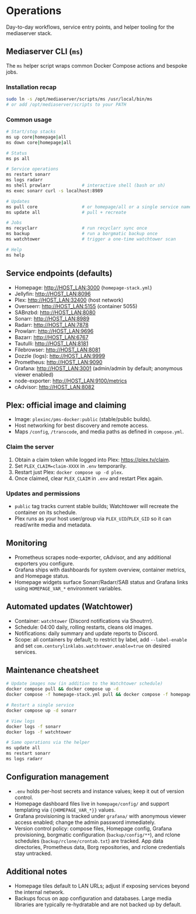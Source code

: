 # Operations

Day-to-day workflows, service entry points, and helper tooling for the mediaserver stack.

## Mediaserver CLI (`ms`)
The `ms` helper script wraps common Docker Compose actions and bespoke jobs.

### Installation recap
```bash
sudo ln -s /opt/mediaserver/scripts/ms /usr/local/bin/ms
# or add /opt/mediaserver/scripts to your PATH
```

### Common usage
```bash
# Start/stop stacks
ms up core|homepage|all
ms down core|homepage|all

# Status
ms ps all

# Service operations
ms restart sonarr
ms logs radarr
ms shell prowlarr            # interactive shell (bash or sh)
ms exec sonarr curl -s localhost:8989

# Updates
ms pull core                 # or homepage/all or a single service name
ms update all                # pull + recreate

# Jobs
ms recyclarr                 # run recyclarr sync once
ms backup                    # run a borgmatic backup once
ms watchtower                # trigger a one-time watchtower scan

# Help
ms help
```

## Service endpoints (defaults)
- Homepage: <http://HOST_LAN:3000> (`homepage-stack.yml`)
- Jellyfin: <http://HOST_LAN:8096>
- Plex: <http://HOST_LAN:32400> (host network)
- Overseerr: <http://HOST_LAN:5155> (container 5055)
- SABnzbd: <http://HOST_LAN:8080>
- Sonarr: <http://HOST_LAN:8989>
- Radarr: <http://HOST_LAN:7878>
- Prowlarr: <http://HOST_LAN:9696>
- Bazarr: <http://HOST_LAN:6767>
- Tautulli: <http://HOST_LAN:8181>
- Filebrowser: <http://HOST_LAN:8081>
- Dozzle (logs): <http://HOST_LAN:9999>
- Prometheus: <http://HOST_LAN:9090>
- Grafana: <http://HOST_LAN:3001> (admin/admin by default; anonymous viewer enabled)
- node-exporter: <http://HOST_LAN:9100/metrics>
- cAdvisor: <http://HOST_LAN:8082>

## Plex: official image and claiming
- Image: `plexinc/pms-docker:public` (stable/public builds).
- Host networking for best discovery and remote access.
- Maps `/config`, `/transcode`, and media paths as defined in `compose.yml`.

### Claim the server
1. Obtain a claim token while logged into Plex: <https://plex.tv/claim>.
2. Set `PLEX_CLAIM=claim-XXXX` in `.env` temporarily.
3. Restart just Plex: `docker compose up -d plex`.
4. Once claimed, clear `PLEX_CLAIM` in `.env` and restart Plex again.

### Updates and permissions
- `public` tag tracks current stable builds; Watchtower will recreate the container on its schedule.
- Plex runs as your host user/group via `PLEX_UID`/`PLEX_GID` so it can read/write media and metadata.

## Monitoring
- Prometheus scrapes node-exporter, cAdvisor, and any additional exporters you configure.
- Grafana ships with dashboards for system overview, container metrics, and Homepage status.
- Homepage widgets surface Sonarr/Radarr/SAB status and Grafana links using `HOMEPAGE_VAR_*` environment variables.

## Automated updates (Watchtower)
- Container: `watchtower` (Discord notifications via Shoutrrr).
- Schedule: 04:00 daily, rolling restarts, cleans old images.
- Notifications: daily summary and update reports to Discord.
- Scope: all containers by default; to restrict by label, add `--label-enable` and set `com.centurylinklabs.watchtower.enable=true` on desired services.

## Maintenance cheatsheet
```bash
# Update images now (in addition to the Watchtower schedule)
docker compose pull && docker compose up -d
docker compose -f homepage-stack.yml pull && docker compose -f homepage-stack.yml up -d

# Restart a single service
docker compose up -d sonarr

# View logs
docker logs -f sonarr
docker logs -f watchtower

# Same operations via the helper
ms update all
ms restart sonarr
ms logs radarr
```

## Configuration management
- `.env` holds per-host secrets and instance values; keep it out of version control.
- Homepage dashboard files live in `homepage/config/` and support templating via `{{HOMEPAGE_VAR_*}}` values.
- Grafana provisioning is tracked under `grafana/` with anonymous viewer access enabled; change the admin password immediately.
- Version control policy: compose files, Homepage config, Grafana provisioning, borgmatic configuration (`backup/config/**`), and rclone schedules (`backup/rclone/crontab.txt`) are tracked. App data directories, Prometheus data, Borg repositories, and rclone credentials stay untracked.

## Additional notes
- Homepage tiles default to LAN URLs; adjust if exposing services beyond the internal network.
- Backups focus on app configuration and databases. Large media libraries are typically re-hydratable and are not backed up by default.
